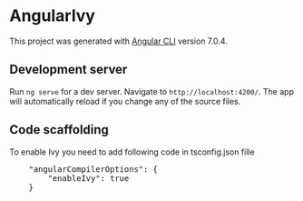 # AngularIvy

This project was generated with [Angular CLI](https://github.com/angular/angular-cli) version 7.0.4.

## Development server

Run `ng serve` for a dev server. Navigate to `http://localhost:4200/`. The app will automatically reload if you change any of the source files.

## Code scaffolding

To enable Ivy you need to add following code in tsconfig.json fille
<pre>
    "angularCompilerOptions": {
        "enableIvy": true
    }
</pre>